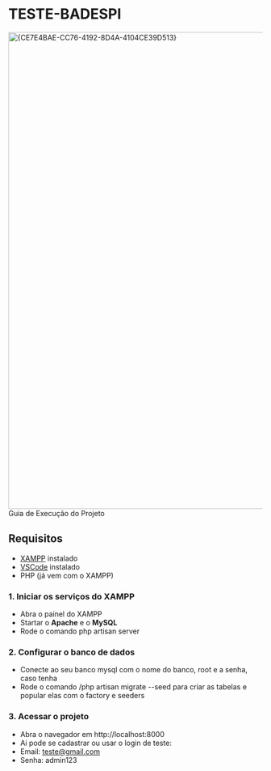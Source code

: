 # TESTE-BADESPI
<img width="1902" height="943" alt="{CE7E4BAE-CC76-4192-8D4A-4104CE39D513}" src="https://github.com/user-attachments/assets/a9770a9a-ed35-4efb-95c0-c3e37c0984ba" />
Guia de Execução do Projeto

## Requisitos

- [XAMPP](https://www.apachefriends.org/pt_br/index.html) instalado  
- [VSCode](https://code.visualstudio.com/) instalado  
- PHP (já vem com o XAMPP)


### 1. Iniciar os serviços do XAMPP

- Abra o painel do XAMPP  
- Startar o **Apache** e o **MySQL**
- Rode o comando php artisan server 

### 2. Configurar o banco de dados

- Conecte ao seu banco mysql com o nome do banco, root e a senha, caso tenha
- Rode o comando /php artisan migrate --seed para criar as tabelas e popular elas com o factory e seeders

### 3. Acessar o projeto
- Abra o navegador em http://localhost:8000
- Ai pode se cadastrar ou usar o login de teste:
- Email: teste@gmail.com
- Senha: admin123
